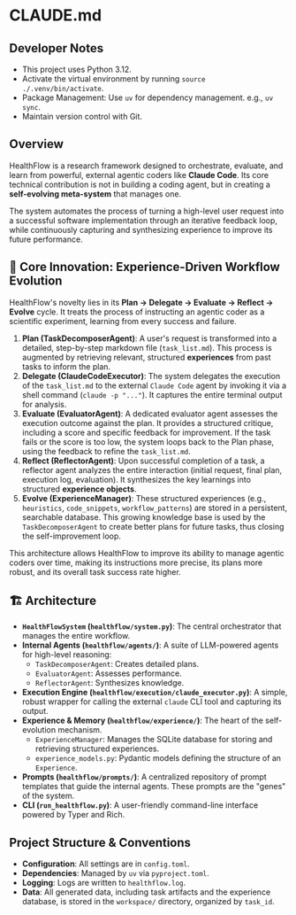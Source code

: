 # CLAUDE.md

## Developer Notes
*   This project uses Python 3.12.
*   Activate the virtual environment by running `source ./.venv/bin/activate`.
*   Package Management: Use `uv` for dependency management. e.g., `uv sync`.
*   Maintain version control with Git.

## Overview

HealthFlow is a research framework designed to orchestrate, evaluate, and learn from powerful, external agentic coders like **Claude Code**. Its core technical contribution is not in building a coding agent, but in creating a **self-evolving meta-system** that manages one.

The system automates the process of turning a high-level user request into a successful software implementation through an iterative feedback loop, while continuously capturing and synthesizing experience to improve its future performance.

## 🌟 Core Innovation: Experience-Driven Workflow Evolution

HealthFlow's novelty lies in its **Plan -> Delegate -> Evaluate -> Reflect -> Evolve** cycle. It treats the process of instructing an agentic coder as a scientific experiment, learning from every success and failure.

1.  **Plan (TaskDecomposerAgent)**: A user's request is transformed into a detailed, step-by-step markdown file (`task_list.md`). This process is augmented by retrieving relevant, structured **experiences** from past tasks to inform the plan.
2.  **Delegate (ClaudeCodeExecutor)**: The system delegates the execution of the `task_list.md` to the external `Claude Code` agent by invoking it via a shell command (`claude -p "..."`). It captures the entire terminal output for analysis.
3.  **Evaluate (EvaluatorAgent)**: A dedicated evaluator agent assesses the execution outcome against the plan. It provides a structured critique, including a score and specific feedback for improvement. If the task fails or the score is too low, the system loops back to the Plan phase, using the feedback to refine the `task_list.md`.
4.  **Reflect (ReflectorAgent)**: Upon successful completion of a task, a reflector agent analyzes the entire interaction (initial request, final plan, execution log, evaluation). It synthesizes the key learnings into structured **experience objects**.
5.  **Evolve (ExperienceManager)**: These structured experiences (e.g., `heuristics`, `code_snippets`, `workflow_patterns`) are stored in a persistent, searchable database. This growing knowledge base is used by the `TaskDecomposerAgent` to create better plans for future tasks, thus closing the self-improvement loop.

This architecture allows HealthFlow to improve its ability to manage agentic coders over time, making its instructions more precise, its plans more robust, and its overall task success rate higher.

## 🏗️ Architecture

*   **`HealthFlowSystem` (`healthflow/system.py`)**: The central orchestrator that manages the entire workflow.
*   **Internal Agents (`healthflow/agents/`)**: A suite of LLM-powered agents for high-level reasoning:
    *   `TaskDecomposerAgent`: Creates detailed plans.
    *   `EvaluatorAgent`: Assesses performance.
    *   `ReflectorAgent`: Synthesizes knowledge.
*   **Execution Engine (`healthflow/execution/claude_executor.py`)**: A simple, robust wrapper for calling the external `claude` CLI tool and capturing its output.
*   **Experience & Memory (`healthflow/experience/`)**: The heart of the self-evolution mechanism.
    *   `ExperienceManager`: Manages the SQLite database for storing and retrieving structured experiences.
    *   `experience_models.py`: Pydantic models defining the structure of an `Experience`.
*   **Prompts (`healthflow/prompts/`)**: A centralized repository of prompt templates that guide the internal agents. These prompts are the "genes" of the system.
*   **CLI (`run_healthflow.py`)**: A user-friendly command-line interface powered by Typer and Rich.

## Project Structure & Conventions

*   **Configuration**: All settings are in `config.toml`.
*   **Dependencies**: Managed by `uv` via `pyproject.toml`.
*   **Logging**: Logs are written to `healthflow.log`.
*   **Data**: All generated data, including task artifacts and the experience database, is stored in the `workspace/` directory, organized by `task_id`.